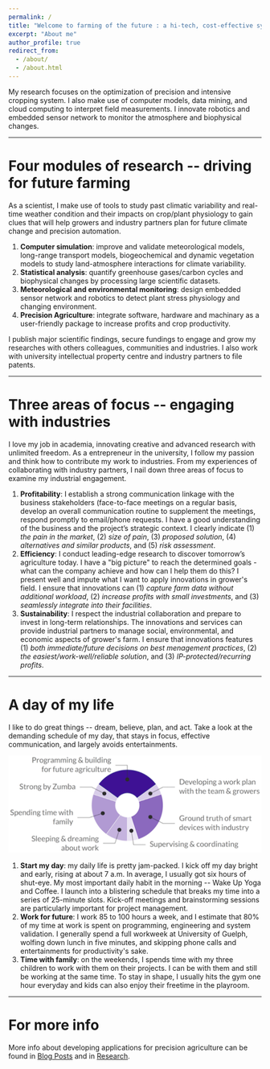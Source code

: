 ```yaml
---
permalink: /
title: "Welcome to farming of the future : a hi-tech, cost-effective system of growing food sustainably and precisely for the masses."
excerpt: "About me"
author_profile: true
redirect_from: 
  - /about/
  - /about.html
---
```


My research focuses on the optimization of precision and intensive cropping system. I also make use of computer models, data mining, and cloud computing to interpret field measurements. I innovate robotics and embedded sensor network to monitor the atmosphere and biophysical changes.

------

Four modules of research -- driving for future farming
======

As a scientist, I make use of tools to study past climatic variability and real-time weather condition and their impacts on crop/plant physiology to gain clues that will help growers and industry partners plan for future climate change and precision automation.

1. **Computer simulation**: improve and validate meteorological models, long-range transport models, biogeochemical and dynamic vegetation models to study land-atmosphere interactions for climate variability.
1. **Statistical analysis**: quantify greenhouse gases/carbon cycles and biophysical changes by processing large scientific datasets.
1. **Meteorological and environmental monitoring**: design embedded sensor network and robotics to detect plant stress physiology and changing environment.
1. **Precision Agriculture**: integrate software, hardware and machinary as a user-friendly package to increase profits and crop productivity.

I publish major scientific findings, secure fundings to engage and grow my researches with others colleagues, communities and industries. I also work with university intellectual property centre and industry partners to file patents.


------

Three areas of focus -- engaging with industries
======

I love my job in academia, innovating creative and advanced research with unlimited freedom. As a entrepreneur in the university, I follow my passion and think how to contribute my work to industries. From my experiences of collaborating with industry partners, I nail down three areas of focus to examine my industrial engagement.

1. **Profitability**: I establish a strong communication linkage with the business stakeholders (face-to-face meetings on a regular basis, develop an overall communication routine to supplement the meetings, respond promptly to email/phone requests. I have a good understanding of the business and the project’s strategic context. I clearly indicate (1) *the pain in the market*, (2) *size of pain*, (3) *proposed solution*, (4) *alternatives and similar products*, and (5) *risk assessment*. 
1. **Efficiency**: I conduct leading-edge research to discover tomorrow’s agriculture today. I have a "big picture" to reach the determined goals - what can the company achieve and how can I help them do this? I present well and impute what I want to apply innovations in grower's field. I ensure that innovations can (1) *capture farm data without additional workload*, (2) *increase profits with small investments*, and (3) *seamlessly integrate into their facilities*.
1. **Sustainability**: I respect the industrial collaboration and prepare to invest in long-term relationships. The innovations and services can provide industrial partners to manage social, environmental, and economic aspects of grower's farm. I ensure that innovations features (1) *both immediate/future decisions on best menagement practices*, (2) *the easiest/work-well/reliable solution*, and (3) *IP-protected/recurring profits*.


------

A day of my life
======

I like to do great things -- dream, believe, plan, and act. Take a look at the demanding schedule of my day, that stays in focus, effective communication, and largely avoids entertainments.

![A look at the demanding schedule of my day](/images/DayofLife.png)


1. **Start my day**: my daily life is pretty jam-packed. I kick off my day bright and early, rising at about 7 a.m. In average, I usually got six hours of shut-eye. My most important daily habit in the morning -- Wake Up Yoga and Coffee. I launch into a blistering schedule that breaks my time into a series of 25-minute slots. Kick-off meetings and brainstorming sessions are particularly important for project management.
1. **Work for future**: I work 85 to 100 hours a week, and I estimate that 80% of my time at work is spent on programming, engineering and system validation. I generally spend a full workweek at University of Guelph, wolfing down lunch in five minutes, and skipping phone calls and entertainments for productivity's sake.
1. **Time with family**: on the weekends, I spends time with my three children to work with them on their projects. I can be with them and still be working at the same time. To stay in shape, I usually hits the gym one hour everyday and kids can also enjoy their freetime in the playroom.

------

For more info
======

More info about developing applications for precision agriculture can be found in [Blog Posts](https://changks.github.io/year-archive/) and in [Research](https://changks.github.io/research/).
